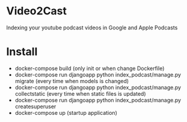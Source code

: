 # Video2Cast
Indexing your youtube podcast videos in Google and Apple Podcasts
# Install
- docker-compose build (only init or when change Dockerfile)
- docker-compose run djangoapp python index_podcast/manage.py migrate (every time when models is changed)
- docker-compose run djangoapp python index_podcast/manage.py collectstatic (every time when static files is updated)
- docker-compose run djangoapp python index_podcast/manage.py createsuperuser
- docker-compose up (startup application)
